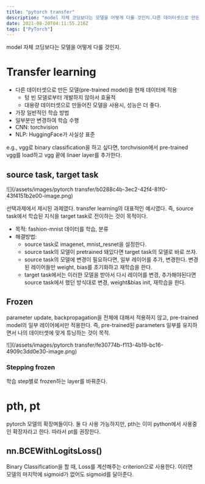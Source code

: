 ```yaml
---
title: "pytorch transfer"
description: "model 자체 코딩보다는 모델을 어떻게 다룰 것인지.다른 데이터셋으로 만든 모델(pre-trained model)을 현재 데이터에 적용텅 빈 모델로부터 개발하지 않아서 효율적대용량 데이터셋으로 만들어진 모델을 사용시, 성능은 더 좋다.가장 일반적인 학습 방법일부분만 "
date: 2021-08-20T04:11:55.216Z
tags: ["PyTorch"]
---
```

model 자체 코딩보다는 모델을 어떻게 다룰 것인지.

# Transfer learning
- 다른 데이터셋으로 만든 모델(pre-trained model)을 현재 데이터에 적용
  - 텅 빈 모델로부터 개발하지 않아서 효율적
  - 대용량 데이터셋으로 만들어진 모델을 사용시, 성능은 더 좋다.
- 가장 일반적인 학습 방법
- 일부분만 변경하여 학습 수행
- CNN: torchvision
- NLP: HuggingFace가 사실상 표준

e.g., vgg로 binary classification을 하고 싶다면, torchvision에서 pre-trained vgg를 load하고 vgg 끝에 linaer layer를 추가한다.

## source task, target task

![](/assets/images/pytorch transfer/b0288c4b-3ec2-42f4-81f0-43f4151b2e00-image.png)

선택과제에서 제시된 과제였다. transfer learning의 대표적인 예시였다.
즉, source task에서 학습된 지식을 target task로 전이하는 것이 목적이다.

- 목적: fashion-mnist 데이터를 학습, 분류
- 해결방법: 
  - source task로 imagenet, mnist_resnet을 설정한다. 
  - source task의 모델이 pretrained 돼있다면 target task의 모델로 바로 쓰자.
  - source task의 모델에 변경이 필요하다면, 일부 레이어를 추가, 변경한다. 변경된 레이어들만  weight, bias를 초기화하고 재학습을 한다.
  - target task에서는 이러한 모델을 받아서 다시 레이어를 변경, 추가해야된다면 source task에서 했던 방식대로 변경, weight&bias init, 재학습을 한다.

## Frozen
parameter update, backpropagation을 전체에 대해서 적용하지 않고, pre-trained model의 일부 레이어에서만 적용한다.
즉, pre-trained된 parameters 일부를 유지하면서 나의 데이터셋에 맞게 튜닝하는 것이 목적.

![](/assets/images/pytorch transfer/fe30774b-f113-4b19-bc16-4909c3dd0e30-image.png)

### Stepping frozen
학습 step별로 frozen하는 layer를 바꿔준다.


# pth, pt
pytorch 모델의 확장며들이다. 둘 다 사용 가능하지만, pth는 이미 python에서 사용중인 확장자라고 한다. 따라서 pt를 권장한다.
## nn.BCEWithLogitsLoss()
Binary Classification을 할 때, Loss를 계산해주는 criterion으로 사용한다. 이러면 모델의 마지막에 sigmoid가 없어도 sigmoid를 달아준다.